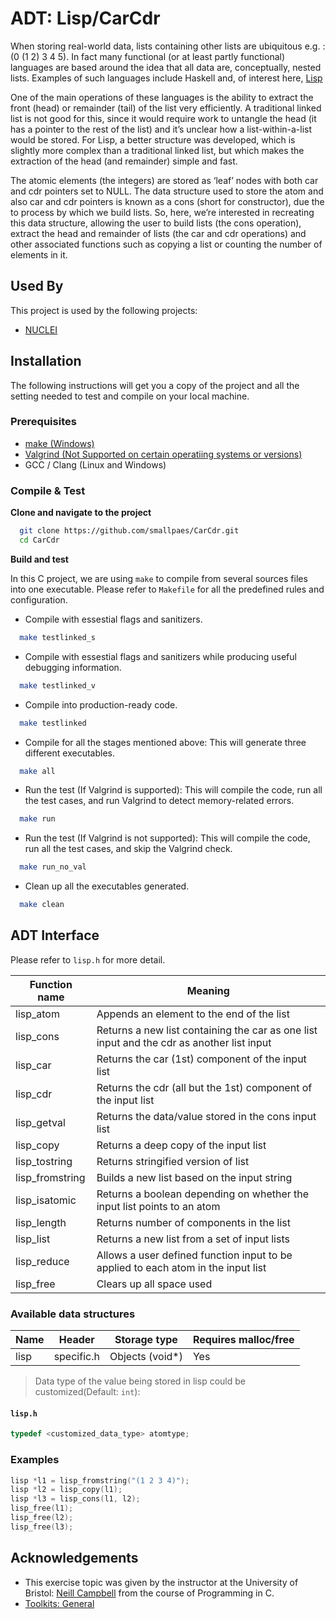 
# ADT: Lisp/CarCdr

When storing real-world data, lists containing other lists are ubiquitous e.g. : (0 (1 2) 3 4 5).
In fact many functional (or at least partly functional) languages are based around the idea that all
data are, conceptually, nested lists. Examples of such languages include Haskell and, of interest
here, [Lisp](https://katherineoelsner.com/)


One of the main operations of these languages is the ability to extract the front (head) or
remainder (tail) of the list very efficiently. A traditional linked list is not good for this, since it
would require work to untangle the head (it has a pointer to the rest of the list) and it’s unclear
how a list-within-a-list would be stored.
For Lisp, a better structure was developed, which is slightly more complex than a traditional
linked list, but which makes the extraction of the head (and remainder) simple and fast.

The atomic elements (the integers) are stored as ‘leaf’ nodes with both car and cdr pointers set
to NULL. The data structure used to store the atom and also car and cdr pointers is known as a
cons (short for constructor), due the to process by which we build lists.
So, here, we’re interested in recreating this data structure, allowing the user to build lists (the
cons operation), extract the head and remainder of lists (the car and cdr operations) and other
associated functions such as copying a list or counting the number of elements in it.




## Used By

This project is used by the following projects:

- [NUCLEI](https://github.com/)


## Installation

The following instructions will get you a copy of the project and all the setting needed to test and compile on your local machine.


### Prerequisites

- [make (Windows)](https://community.chocolatey.org/packages/make)
- [Valgrind (Not Supported on certain operatiing systems or versions)](https://valgrind.org/downloads/?src=www.discoversdk.com)
- GCC / Clang (Linux and Windows)


### Compile & Test

**Clone and navigate to the project**
```bash
  git clone https://github.com/smallpaes/CarCdr.git
  cd CarCdr
```

**Build and test**

In this C project, we are using `make` to compile from several sources files into one executable. Please refer to `Makefile` for all the predefined rules and configuration.

- Compile with essestial flags and sanitizers.

```bash
  make testlinked_s
```

- Compile with essestial flags and sanitizers while producing useful debugging information.

```bash
  make testlinked_v
```

- Compile into production-ready code.

```bash
  make testlinked
```

- Compile for all the stages mentioned above: This will generate three different executables.

```bash
  make all
```

- Run the test (If Valgrind is supported): This will compile the code, run all the test cases, and run Valgrind to detect memory-related errors.

```bash
  make run
```

- Run the test (If Valgrind is not supported): This will compile the code, run all the test cases, and skip the  Valgrind check.

```bash
  make run_no_val
```

- Clean up all the executables generated.

```bash
  make clean
```
## ADT Interface

Please refer to `lisp.h` for more detail.

| Function name  | Meaning                                         |
|-----------------|-------------------------------------------------|
| lisp_atom            | Appends an element to the end of the list       |
| lisp_cons             | Returns a new list containing the car as one list input and the cdr as another list input          |
| lisp_car           | Returns the car (1st) component of the input list         |
| lisp_cdr         | Returns the cdr (all but the 1st) component of the input list |
| lisp_getval         | Returns the data/value stored in the cons input list |
| lisp_copy           | Returns a deep copy of the input list         |
| lisp_tostring         | Returns stringified version of list |
| lisp_fromstring         | Builds a new list based on the input string  |
| lisp_isatomic         | Returns a boolean depending on whether the input list points to an atom  |
| lisp_length         | Returns number of components in the list  |
| lisp_list         | Returns a new list from a set of input  lists  |
| lisp_reduce         | Allows a user defined function input to be applied to each atom in the input list  |
| lisp_free         | Clears up all space used |


### Available data structures
 Name            | Header          | Storage type	         | Requires malloc/free |
|-----------------|-----------------|---------------------|----------------------|
| lisp       | specific.h       | Objects (void*)	     | Yes                  |

> Data type of the value being stored in lisp could be customized(Default: `int`):
#### **`lisp.h`**
``` c
typedef <customized_data_type> atomtype;

```


### Examples

``` c
lisp *l1 = lisp_fromstring("(1 2 3 4)");
lisp *l2 = lisp_copy(l1);
lisp *l3 = lisp_cons(l1, l2);
lisp_free(l1);
lisp_free(l2);
lisp_free(l3);
```

## Acknowledgements

 - This exercise topic was given by the instructor at the University of Bristol: [Neill Campbell](https://github.com/csnwc) from the course of Programming in C.
 - [Toolkits: General](https://github.com/csnwc/ADTs/tree/main/General)